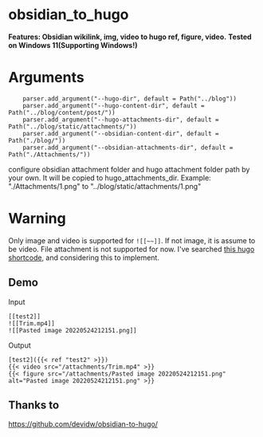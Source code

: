 # obsidian_to_hugo
**Features: Obsidian wikilink, img, video to hugo ref, figure, video.**
**Tested on Windows 11(Supporting Windows!)**

# Arguments
```
    parser.add_argument("--hugo-dir", default = Path("../blog"))
    parser.add_argument("--hugo-content-dir", default = Path("../blog/content/post/"))
    parser.add_argument("--hugo-attachments-dir", default = Path("../blog/static/attachments/"))
    parser.add_argument("--obsidian-content-dir", default = Path("./blog/"))
    parser.add_argument("--obsidian-attachments-dir", default = Path("./Attachments/"))
```
configure obsidian attachment folder and hugo attachment folder path by your own. It will be copied to hugo_attachments_dir. Example: "./Attachments/1.png" to "../blog/static/attachments/1.png"

# Warning
Only image and video is supported for `![[~~]]`. If not image, it is assume to be video.
File attachment is not supported for now. I've searched [this hugo shortcode](https://learn.netlify.app/en/shortcodes/attachments/), and considering this to implement.

## Demo
Input
```
[[test2]]
![[Trim.mp4]]
![[Pasted image 20220524212151.png]]
```

Output
```
[test2]({{< ref "test2" >}})
{{< video src="/attachments/Trim.mp4" >}}
{{< figure src="/attachments/Pasted image 20220524212151.png" alt="Pasted image 20220524212151.png" >}}
```


## Thanks to
https://github.com/devidw/obsidian-to-hugo/
